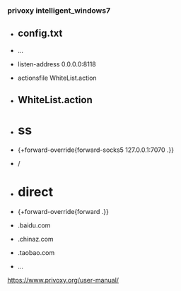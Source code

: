 ### privoxy intelligent_windows7

- ## config.txt
- ...
- listen-address 0.0.0.0:8118
- actionsfile WhiteList.action

- ## WhiteList.action
- # ss
- {+forward-override{forward-socks5 127.0.0.1:7070 .}}
- /
- # direct
- {+forward-override{forward .}}
- .baidu.com
- .chinaz.com
- .taobao.com
- ...



https://www.privoxy.org/user-manual/
